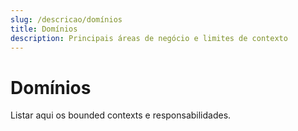 ```yaml
---
slug: /descricao/domínios
title: Domínios
description: Principais áreas de negócio e limites de contexto
---
```


# Domínios

Listar aqui os bounded contexts e responsabilidades.

